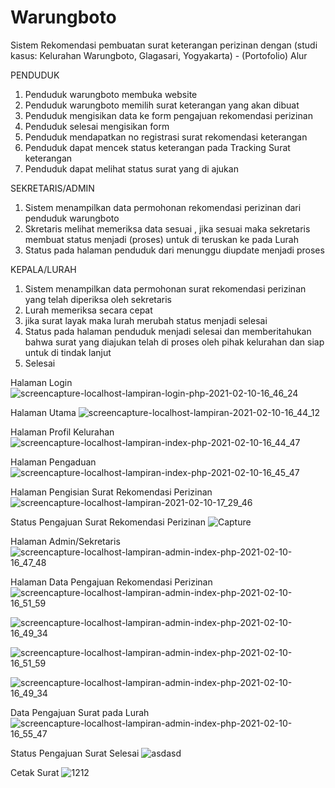 # Warungboto
 Sistem Rekomendasi pembuatan surat keterangan perizinan dengan (studi kasus: Kelurahan Warungboto, Glagasari, Yogyakarta) - (Portofolio)
  Alur 
  
  PENDUDUK
  1. Penduduk warungboto membuka website
  2. Penduduk warungboto memilih surat keterangan yang akan dibuat
  3. Penduduk mengisikan data ke form pengajuan rekomendasi perizinan
  4. Penduduk selesai mengisikan form
  5. Penduduk mendapatkan no registrasi surat rekomendasi keterangan
  6. Penduduk dapat mencek status keterangan pada Tracking Surat keterangan
  7. Penduduk dapat melihat status surat yang di ajukan

 SEKRETARIS/ADMIN
 1. Sistem menampilkan data permohonan rekomendasi perizinan dari penduduk warungboto
 2. Skretaris melihat memeriksa data sesuai , jika sesuai maka sekretaris membuat status menjadi (proses) untuk di teruskan ke pada Lurah
 3. Status pada halaman penduduk dari menunggu diupdate menjadi proses
 
 KEPALA/LURAH
 1. Sistem menampilkan data permohonan surat rekomendasi perizinan yang telah diperiksa oleh sekretaris
 2. Lurah memeriksa secara cepat
 3. jika surat layak maka lurah merubah status menjadi selesai
 4. Status pada halaman penduduk menjadi selesai dan memberitahukan bahwa surat yang diajukan telah di proses oleh pihak kelurahan dan siap untuk di tindak lanjut
 5. Selesai
 


 Halaman Login
![screencapture-localhost-lampiran-login-php-2021-02-10-16_46_24](https://user-images.githubusercontent.com/33409476/107492910-8c32d800-6bbf-11eb-8f7e-d40550b56d1b.jpg)


Halaman Utama 
![screencapture-localhost-lampiran-2021-02-10-16_44_12](https://user-images.githubusercontent.com/33409476/107492622-4249f200-6bbf-11eb-8f2b-d124120c0d34.jpg)


Halaman Profil Kelurahan
![screencapture-localhost-lampiran-index-php-2021-02-10-16_44_47](https://user-images.githubusercontent.com/33409476/107492687-52fa6800-6bbf-11eb-88a8-ebb0095d40df.jpg)



Halaman Pengaduan
![screencapture-localhost-lampiran-index-php-2021-02-10-16_45_47](https://user-images.githubusercontent.com/33409476/107492826-732a2700-6bbf-11eb-94f0-e4b6ae7d5ea0.jpg)

Halaman Pengisian Surat Rekomendasi Perizinan
![screencapture-localhost-lampiran-2021-02-10-17_29_46](https://user-images.githubusercontent.com/33409476/107497860-a66fb480-6bc5-11eb-8042-dcafaa8b1842.jpg)


Status Pengajuan Surat Rekomendasi Perizinan
![Capture](https://user-images.githubusercontent.com/33409476/107498261-23029300-6bc6-11eb-9a37-abf986ea585e.JPG)



Halaman Admin/Sekretaris
![screencapture-localhost-lampiran-admin-index-php-2021-02-10-16_47_48](https://user-images.githubusercontent.com/33409476/107493061-c308ee00-6bbf-11eb-9033-75b9102db811.jpg)



Halaman Data Pengajuan Rekomendasi Perizinan
![screencapture-localhost-lampiran-admin-index-php-2021-02-10-16_51_59](https://user-images.githubusercontent.com/33409476/107493551-5510f680-6bc0-11eb-811c-13b5dc97a86f.jpg)



![screencapture-localhost-lampiran-admin-index-php-2021-02-10-16_49_34](https://user-images.githubusercontent.com/33409476/107493263-fe0b2180-6bbf-11eb-8ae6-fae8d2b208a7.jpg)








![screencapture-localhost-lampiran-admin-index-php-2021-02-10-16_51_59](https://user-images.githubusercontent.com/33409476/107495383-986c6480-6bc2-11eb-83f4-94761a504d15.jpg)


![screencapture-localhost-lampiran-admin-index-php-2021-02-10-16_49_34](https://user-images.githubusercontent.com/33409476/107495377-96a2a100-6bc2-11eb-8b55-318f9461297c.jpg)



Data Pengajuan Surat pada Lurah
![screencapture-localhost-lampiran-admin-index-php-2021-02-10-16_55_47](https://user-images.githubusercontent.com/33409476/107495386-999d9180-6bc2-11eb-90d1-b411625f5ba6.jpg)





Status Pengajuan Surat Selesai
![asdasd](https://user-images.githubusercontent.com/33409476/107495325-87bbee80-6bc2-11eb-8fac-73841d86ee5a.JPG)





Cetak Surat
![1212](https://user-images.githubusercontent.com/33409476/107495315-85f22b00-6bc2-11eb-8bb3-08ad14c58621.JPG)






